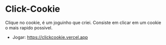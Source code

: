 # Click-Cookie

Clique no cookie, é um joguinho que criei.
Consiste em clicar em um cookie o mais rapido possivel.
- Jogar: https://clickcookie.vercel.app



